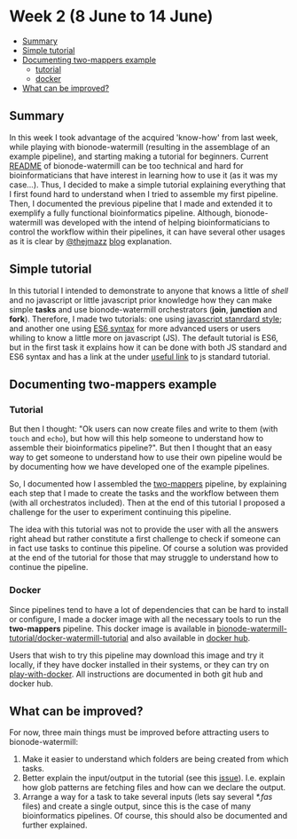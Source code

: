 # Week 2 (8 June to 14 June)

- [Summary](#summary)
- [Simple tutorial](#simple-tutorial)
- [Documenting two-mappers example](#documenting-two-mappers-example)
    - [tutorial](#tutorial)
    - [docker](#docker)
- [What can be improved?](#what-can-be-improved)

## Summary

In this week I took advantage of the acquired 'know-how' from last week, while
 playing with bionode-watermill (resulting in the assemblage of an example 
 pipeline), and starting making a tutorial for beginners. Current [README](https://github.com/bionode/bionode-watermill/blob/master/README.md) of 
 bionode-watermill can be too technical and hard for bioinformaticians that 
 have interest in learning how to use it (as it was my case...). Thus, I 
 decided to make a simple tutorial explaining everything that I first found 
 hard to understand when I tried to assemble my first pipeline. Then, I 
 documented the previous pipeline that I made and extended it to exemplify a 
 fully functional bioinformatics pipeline. Although, bionode-watermill was 
 developed with the intend of helping bioinformaticians to control the 
 workflow within their pipelines, it can have several other usages as it is 
 clear by [@thejmazz](https://github.com/thejmazz) [blog](https://jmazz.me/blog/NGS-Workflows) explanation.
 
 ## Simple tutorial
 
 In this tutorial I intended to demonstrate to anyone that knows a little of 
 _shell_ and no javascript or little javascript prior knowledge how they can 
 make simple **tasks** and use bionode-watermill orchestrators (**join**, 
 **junction** and **fork**). Therefore, I made two tutorials: one using 
 [javascript stanrdard style](https://github.com/bionode/bionode-watermill-tutorial/tree/master/js_standard_tutorial); 
 and another one using [ES6 syntax](https://github.com/bionode/bionode-watermill-tutorial) for more 
 advanced users or users whiling to know a little more on javascript (JS). The 
 default tutorial is ES6, but in the first task it explains how it can be 
 done with both JS standard and ES6 syntax and has a link at the under 
 [useful link](https://github.com/bionode/bionode-watermill-tutorial#useful-links) 
 to js standard tutorial.
 
 ## Documenting two-mappers example
 
 ### Tutorial
 
But then I thought: "Ok users can now create files and write to them (with 
`touch` and `echo`), but how will this help someone to understand how to 
assemble their bioinformatics pipeline?". But then I thought that an easy way 
to get someone to understand how to use their own pipeline would be by 
documenting how we have developed one of the example pipelines. 

So, I documented how I assembled the [two-mappers](https://github.com/bionode/bionode-watermill/tree/master/examples/pipelines/two-mappers) 
pipeline, by explaining each step that I made to create the tasks and the 
workflow between them (with all orchestratos included). Then at the end of 
this tutorial I proposed a challenge for the user to experiment continuing 
this pipeline. 

The idea with this tutorial was not to provide the user with all the answers 
right ahead but rather constitute a first challenge to check if someone can 
in fact use tasks to continue this pipeline. Of course a solution was 
provided at the end of the tutorial for those that may struggle to understand
 how to continue the pipeline.
 
 ### Docker
 
 Since pipelines tend to have a lot of dependencies that can be hard to 
 install or configure, I made a docker image with all the necessary tools to 
 run the **two-mappers** pipeline. This docker image is available in 
 [bionode-watermill-tutorial/docker-watermill-tutorial](https://github.com/bionode/bionode-watermill-tutorial/tree/master/docker-watermill-tutorial)
 and also available in [docker hub](https://hub.docker.com/r/tiagofilipe12/bionode-watermill-tutorial/).
 
 Users that wish to try this pipeline may download this image and try it 
 locally, if they have docker installed in their systems, or they can try on 
 [play-with-docker](http://labs.play-with-docker.com/). All instructions are 
 documented in both git hub and docker hub.
 
 ## What can be improved?
 
 For now, three main things must be improved before attracting users to 
 bionode-watermill:
 
 1) Make it easier to understand which folders are being created from which 
 tasks.
 2) Better explain the input/output in the tutorial (see this [issue](https://github.com/bionode/bionode-watermill-tutorial/issues/2)).
 I.e. explain how glob patterns are fetching files and how can we declare the
  output.
 3) Arrange a way for a task to take several inputs (lets say several _*.fas_ 
 files) and create a single output, since this is the case of many 
 bioinformatics pipelines. Of course, this should also be documented and 
 further explained. 
 